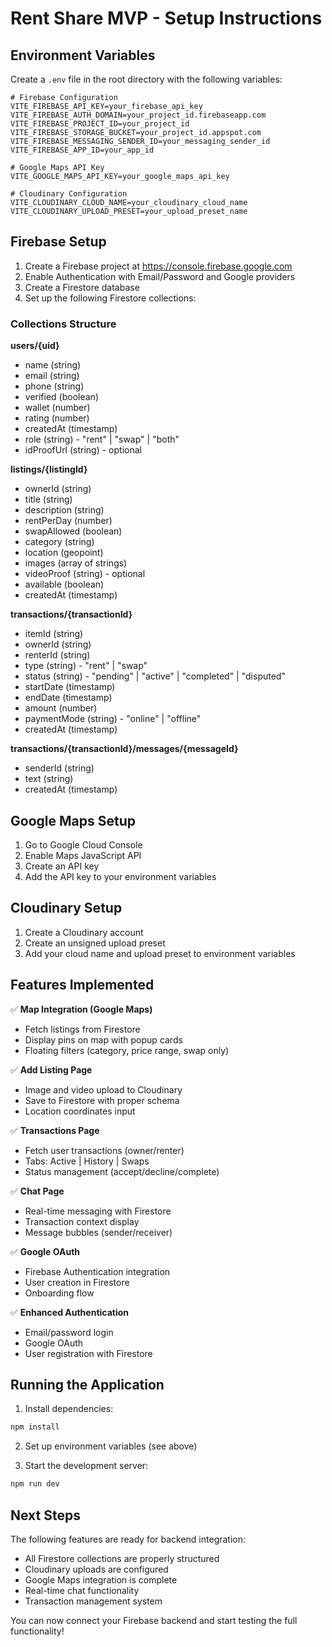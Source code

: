 # Rent Share MVP - Setup Instructions

## Environment Variables

Create a `.env` file in the root directory with the following variables:

```env
# Firebase Configuration
VITE_FIREBASE_API_KEY=your_firebase_api_key
VITE_FIREBASE_AUTH_DOMAIN=your_project_id.firebaseapp.com
VITE_FIREBASE_PROJECT_ID=your_project_id
VITE_FIREBASE_STORAGE_BUCKET=your_project_id.appspot.com
VITE_FIREBASE_MESSAGING_SENDER_ID=your_messaging_sender_id
VITE_FIREBASE_APP_ID=your_app_id

# Google Maps API Key
VITE_GOOGLE_MAPS_API_KEY=your_google_maps_api_key

# Cloudinary Configuration
VITE_CLOUDINARY_CLOUD_NAME=your_cloudinary_cloud_name
VITE_CLOUDINARY_UPLOAD_PRESET=your_upload_preset_name
```

## Firebase Setup

1. Create a Firebase project at https://console.firebase.google.com
2. Enable Authentication with Email/Password and Google providers
3. Create a Firestore database
4. Set up the following Firestore collections:

### Collections Structure

**users/{uid}**
- name (string)
- email (string)
- phone (string)
- verified (boolean)
- wallet (number)
- rating (number)
- createdAt (timestamp)
- role (string) - "rent" | "swap" | "both"
- idProofUrl (string) - optional

**listings/{listingId}**
- ownerId (string)
- title (string)
- description (string)
- rentPerDay (number)
- swapAllowed (boolean)
- category (string)
- location (geopoint)
- images (array of strings)
- videoProof (string) - optional
- available (boolean)
- createdAt (timestamp)

**transactions/{transactionId}**
- itemId (string)
- ownerId (string)
- renterId (string)
- type (string) - "rent" | "swap"
- status (string) - "pending" | "active" | "completed" | "disputed"
- startDate (timestamp)
- endDate (timestamp)
- amount (number)
- paymentMode (string) - "online" | "offline"
- createdAt (timestamp)

**transactions/{transactionId}/messages/{messageId}**
- senderId (string)
- text (string)
- createdAt (timestamp)

## Google Maps Setup

1. Go to Google Cloud Console
2. Enable Maps JavaScript API
3. Create an API key
4. Add the API key to your environment variables

## Cloudinary Setup

1. Create a Cloudinary account
2. Create an unsigned upload preset
3. Add your cloud name and upload preset to environment variables

## Features Implemented

✅ **Map Integration (Google Maps)**
- Fetch listings from Firestore
- Display pins on map with popup cards
- Floating filters (category, price range, swap only)

✅ **Add Listing Page**
- Image and video upload to Cloudinary
- Save to Firestore with proper schema
- Location coordinates input

✅ **Transactions Page**
- Fetch user transactions (owner/renter)
- Tabs: Active | History | Swaps
- Status management (accept/decline/complete)

✅ **Chat Page**
- Real-time messaging with Firestore
- Transaction context display
- Message bubbles (sender/receiver)

✅ **Google OAuth**
- Firebase Authentication integration
- User creation in Firestore
- Onboarding flow

✅ **Enhanced Authentication**
- Email/password login
- Google OAuth
- User registration with Firestore

## Running the Application

1. Install dependencies:
```bash
npm install
```

2. Set up environment variables (see above)

3. Start the development server:
```bash
npm run dev
```

## Next Steps

The following features are ready for backend integration:
- All Firestore collections are properly structured
- Cloudinary uploads are configured
- Google Maps integration is complete
- Real-time chat functionality
- Transaction management system

You can now connect your Firebase backend and start testing the full functionality!
